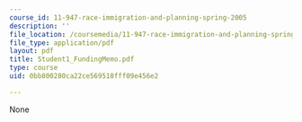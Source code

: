 ```yaml
---
course_id: 11-947-race-immigration-and-planning-spring-2005
description: ''
file_location: /coursemedia/11-947-race-immigration-and-planning-spring-2005/0bb800280ca22ce569518fff09e456e2_Student1_FundingMemo.pdf
file_type: application/pdf
layout: pdf
title: Student1_FundingMemo.pdf
type: course
uid: 0bb800280ca22ce569518fff09e456e2

---
```

None